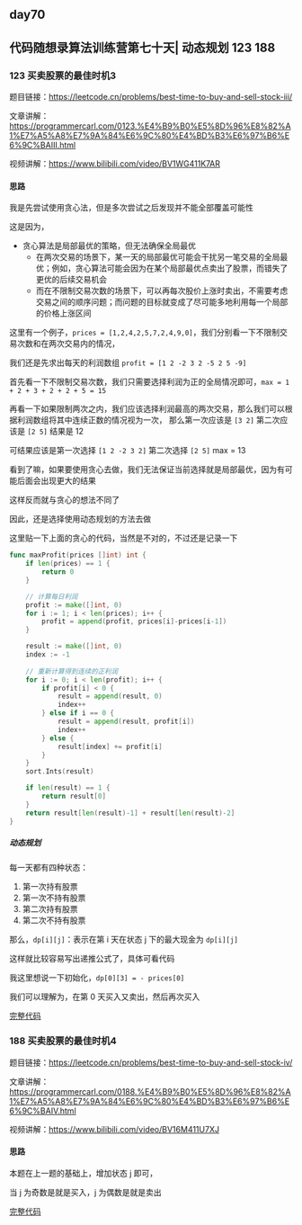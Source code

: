 ## day70

## 代码随想录算法训练营第七十天| 动态规划 123 188

### 123 买卖股票的最佳时机3

题目链接：https://leetcode.cn/problems/best-time-to-buy-and-sell-stock-iii/

文章讲解：https://programmercarl.com/0123.%E4%B9%B0%E5%8D%96%E8%82%A1%E7%A5%A8%E7%9A%84%E6%9C%80%E4%BD%B3%E6%97%B6%E6%9C%BAIII.html

视频讲解：https://www.bilibili.com/video/BV1WG411K7AR

#### 思路

我是先尝试使用贪心法，但是多次尝试之后发现并不能全部覆盖可能性

这是因为，

- 贪心算法是局部最优的策略，但无法确保全局最优
  - 在两次交易的场景下，某一天的局部最优可能会干扰另一笔交易的全局最优；例如，贪心算法可能会因为在某个局部最优点卖出了股票，而错失了更优的后续交易机会
  - 而在不限制交易次数的场景下，可以再每次股价上涨时卖出，不需要考虑交易之间的顺序问题；而问题的目标就变成了尽可能多地利用每一个局部的价格上涨区间

这里有一个例子，`prices = [1,2,4,2,5,7,2,4,9,0]`，我们分别看一下不限制交易次数和在两次交易内的情况，

我们还是先求出每天的利润数组 `profit = [1 2 -2 3 2 -5 2 5 -9]`

首先看一下不限制交易次数，我们只需要选择利润为正的全局情况即可，`max = 1 + 2 + 3 + 2 + 2 + 5 = 15`

再看一下如果限制两次之内，我们应该选择利润最高的两次交易，那么我们可以根据利润数组将其中连续正数的情况视为一次，
那么第一次应该是 `[3 2]` 第二次应该是 `[2 5]` 结果是 12

可结果应该是第一次选择 `[1 2 -2 3 2]` 第二次选择 `[2 5]` max = 13

看到了嘛，如果要使用贪心去做，我们无法保证当前选择就是局部最优，因为有可能后面会出现更大的结果

这样反而就与贪心的想法不同了

因此，还是选择使用动态规划的方法去做

这里贴一下上面的贪心的代码，当然是不对的，不过还是记录一下

```go
func maxProfit(prices []int) int {
	if len(prices) == 1 {
		return 0
	}

    // 计算每日利润
	profit := make([]int, 0)
	for i := 1; i < len(prices); i++ {
		profit = append(profit, prices[i]-prices[i-1])
	}

	result := make([]int, 0)
	index := -1
    
    // 重新计算得到连续的正利润
	for i := 0; i < len(profit); i++ {
		if profit[i] < 0 {
			result = append(result, 0)
			index++
		} else if i == 0 {
			result = append(result, profit[i])
			index++
		} else {
			result[index] += profit[i]
		}
	}
	sort.Ints(result)

	if len(result) == 1 {
		return result[0]
	}
	return result[len(result)-1] + result[len(result)-2]
}
```

##### 动态规划

每一天都有四种状态：
1. 第一次持有股票
2. 第一次不持有股票 
3. 第二次持有股票 
4. 第二次不持有股票

那么，`dp[i][j]`：表示在第 i 天在状态 j 下的最大现金为 `dp[i][j]`

这样就比较容易写出递推公式了，具体可看代码

我这里想说一下初始化，`dp[0][3] = - prices[0]`

我们可以理解为，在第 0 天买入又卖出，然后再次买入

[完整代码](https://github.com/hd2yao/leetcode/tree/master/training/day70/0123_best_time_to_buy_and_sell_stock_iii.go)

### 188 买卖股票的最佳时机4

题目链接：https://leetcode.cn/problems/best-time-to-buy-and-sell-stock-iv/

文章讲解：https://programmercarl.com/0188.%E4%B9%B0%E5%8D%96%E8%82%A1%E7%A5%A8%E7%9A%84%E6%9C%80%E4%BD%B3%E6%97%B6%E6%9C%BAIV.html

视频讲解：https://www.bilibili.com/video/BV16M411U7XJ

#### 思路

本题在上一题的基础上，增加状态 j 即可，

当 j 为奇数是就是买入，j 为偶数是就是卖出

[完整代码](https://github.com/hd2yao/leetcode/tree/master/training/day70/0188_best_time_to_buy_and_sell_stock_iv.go)
